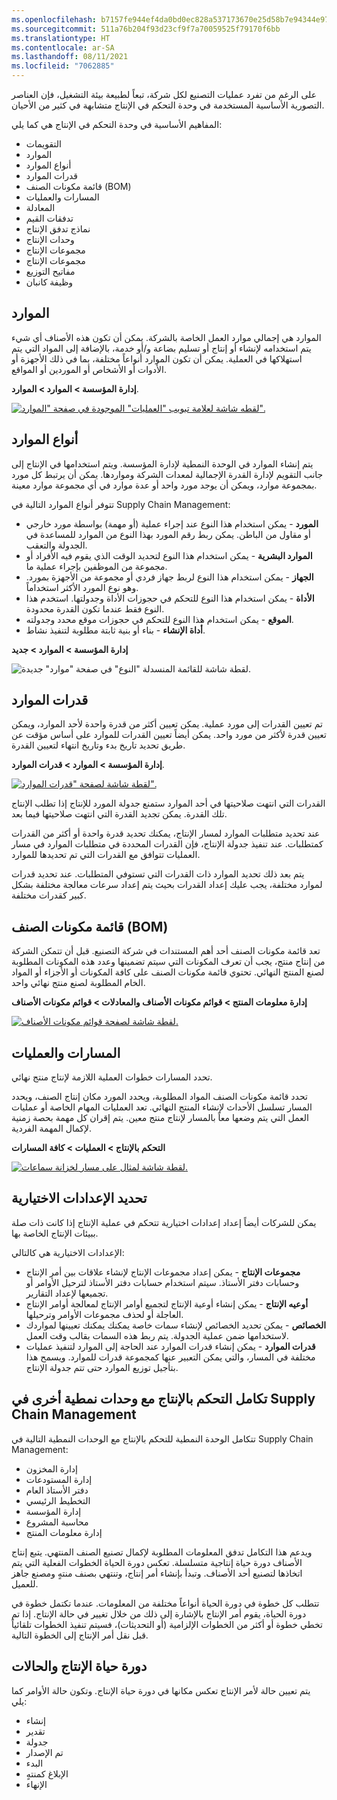 ```yaml
---
ms.openlocfilehash: b7157fe944ef4da0bd0ec828a537173670e25d58b7e94344e977d4e7a27f0c4e
ms.sourcegitcommit: 511a76b204f93d23cf9f7a70059525f79170f6bb
ms.translationtype: HT
ms.contentlocale: ar-SA
ms.lasthandoff: 08/11/2021
ms.locfileid: "7062885"
---
```

على الرغم من تفرد عمليات التصنيع لكل شركة، تبعاً لطبيعة بيئة التشغيل، فإن العناصر التصورية الأساسية المستخدمة في وحدة التحكم في الإنتاج متشابهة في كثير من الأحيان.

المفاهيم الأساسية في وحدة التحكم في الإنتاج هي كما يلي:

- التقويمات
- الموارد
- أنواع الموارد
- قدرات الموارد
- قائمة مكونات الصنف (BOM)
- المسارات والعمليات
- المعادلة
- تدفقات القيم
- نماذج تدفق الإنتاج
- وحدات الإنتاج
- مجموعات الإنتاج
- مجموعات الإنتاج
- مفاتيح التوزيع
- وظيفة كانبان

## <a name="resources"></a>الموارد 

الموارد هي إجمالي موارد العمل الخاصة بالشركة. يمكن أن تكون هذه الأصناف أي شيء يتم استخدامه لإنشاء أو إنتاج أو تسليم بضاعة و/أو خدمة، بالإضافة إلى المواد التي يتم استهلاكها في العملية. يمكن أن تكون الموارد أنواعاً مختلفة، بما في ذلك الأجهزة أو الأدوات أو الأشخاص أو الموردين أو المواقع.

**إدارة المؤسسة > الموارد > الموارد**.
 
[![لقطه شاشة لعلامة تبويب "العمليات" الموجودة في صفحة "الموارد".](../media/resources-1.png)](../media/resources-1.png#lightbox)


## <a name="resource-types"></a>أنواع الموارد 

يتم إنشاء الموارد في الوحدة النمطية لإدارة المؤسسة. ويتم استخدامها في الإنتاج إلى جانب التقويم لإدارة القدرة الإجمالية لمعدات الشركة ومواردها. يمكن أن يرتبط كل مورد بمجموعة موارد، ويمكن أن يوجد مورد واحد أو عدة موارد في أي مجموعة موارد معينة.

تتوفر أنواع الموارد التالية في Supply Chain Management:

- **المورد** - يمكن استخدام هذا النوع عند إجراء عملية (أو مهمة) بواسطة مورد خارجي أو مقاول من الباطن. يمكن ربط رقم المورد بهذا النوع من الموارد للمساعدة في الجدولة والتعقب.
- **الموارد البشرية** - يمكن استخدام هذا النوع لتحديد الوقت الذي يقوم فيه الأفراد أو مجموعة من الموظفين بإجراء عملية ما.
- **الجهاز** - يمكن استخدام هذا النوع لربط جهاز فردي أو مجموعة من الأجهزة بمورد. وهو نوع المورد الأكثر استخداماً.
- **الأداة** - يمكن استخدام هذا النوع للتحكم في حجوزات الأداة وجدولتها. استخدم هذا النوع فقط عندما تكون القدرة محدودة.
- **الموقع** - يمكن استخدام هذا النوع للتحكم في حجوزات موقع محدد وجدولته.
- **أداة الإنشاء** - بناء أو بنية ثابتة مطلوبة لتنفيذ نشاط.

**إدارة المؤسسة > الموارد > جديد**

![لقطة شاشة للقائمة المنسدلة "النوع" في صفحة "موارد" جديدة.](../media/resources-types.png)



## <a name="resource-capabilities"></a>قدرات الموارد 

تم تعيين القدرات إلى مورد عملية. يمكن تعيين أكثر من قدرة واحدة لأحد الموارد، ويمكن تعيين قدرة لأكثر من مورد واحد. يمكن أيضاً تعيين القدرات للموارد على أساس مؤقت عن طريق تحديد تاريخ بدء وتاريخ انتهاء لتعيين القدرة.
 
**إدارة المؤسسة > الموارد > قدرات الموارد**.

[![لقطة شاشة لصفحة "قدرات الموارد".](../media/resource-capability.png)](../media/resource-capability.png#lightbox)


القدرات التي انتهت صلاحيتها في أحد الموارد ستمنع جدولة المورد للإنتاج إذا تطلب الإنتاج تلك القدرة. يمكن تجديد القدرة التي انتهت صلاحيتها فيما بعد.

عند تحديد متطلبات الموارد لمسار الإنتاج، يمكنك تحديد قدرة واحدة أو أكثر من القدرات كمتطلبات. عند تنفيذ جدولة الإنتاج، فإن القدرات المحددة في متطلبات الموارد في مسار العمليات تتوافق مع القدرات التي تم تحديدها للموارد. 

يتم بعد ذلك تحديد الموارد ذات القدرات التي تستوفي المتطلبات. عند تحديد قدرات لموارد مختلفة، يجب عليك إعداد القدرات بحيث يتم إعداد سرعات معالجة مختلفة بشكل كبير كقدرات مختلفة.

## <a name="bill-of-materials-bom"></a>قائمة مكونات الصنف (BOM) 

تعد قائمة مكونات الصنف أحد أهم المستندات في شركة التصنيع. قبل أن تتمكن الشركة من إنتاج منتج، يجب أن تعرف المكونات التي سيتم تضمينها وعدد هذه المكونات المطلوبة لصنع المنتج النهائي. تحتوي قائمة مكونات الصنف على كافة المكونات أو الأجزاء أو المواد الخام المطلوبة لصنع منتج نهائي واحد.

**إدارة معلومات المنتج > قوائم مكونات الأصناف والمعادلات > قوائم مكونات الأصناف**
 
[![لقطة شاشة لصفحة قوائم مكونات الأصناف.](../media/bom-1.png)](../media/bom-1.png#lightbox)



## <a name="routes-and-operations"></a>المسارات والعمليات 

تحدد المسارات خطوات العملية اللازمة لإنتاج منتج نهائي.
 
تحدد قائمة مكونات الصنف المواد المطلوبة، ويحدد المورد مكان إنتاج الصنف، ويحدد المسار تسلسل الأحداث لإنشاء المنتج النهائي. تعد العمليات المهام الخاصة أو عمليات العمل التي يتم وضعها معاً بالمسار لإنتاج منتج معين. يتم إقران كل مهمة بحصة زمنية لإكمال المهمة الفردية.

**التحكم بالإنتاج > العمليات > كافة المسارات**
 
[![لقطة شاشة لمثال على مسار لخزانة سماعات.](../media/routes-1.png)](../media/routes-1.png#lightbox)


## <a name="define-optional-settings"></a>تحديد الإعدادات الاختيارية 

يمكن للشركات أيضاً إعداد إعدادات اختيارية تتحكم في عملية الإنتاج إذا كانت ذات صلة ببيئات الإنتاج الخاصة بها. 

الإعدادات الاختيارية هي كالتالي:

- **مجموعات الإنتاج** - يمكن إعداد مجموعات الإنتاج لإنشاء علاقات بين أمر الإنتاج وحسابات دفتر الأستاذ. سيتم استخدام حسابات دفتر الأستاذ لترحيل الأوامر أو تجميعها لإعداد التقارير.
- **أوعيه الإنتاج** - يمكن إنشاء أوعية الإنتاج لتجميع أوامر الإنتاج لمعالجة أوامر الإنتاج العاجلة أو لحذف مجموعات الأوامر وترحيلها.
- **الخصائص** - يمكن تحديد الخصائص لإنشاء سمات خاصة يمكنك يمكنك تعيينها لمواردك لاستخدامها ضمن عملية الجدولة. يتم ربط هذه السمات بقالب وقت العمل.
- **قدرات الموارد** - يمكن إنشاء قدرات الموارد عند الحاجة إلى الموارد لتنفيذ عمليات مختلفة في المسار، والتي يمكن التعبير عنها كمجموعة قدرات للموارد. ويسمح هذا بتأجيل توزيع الموارد حتى تتم جدولة الإنتاج.

## <a name="production-control-integration-with-other-modules-in-supply-chain-management"></a>تكامل التحكم بالإنتاج مع وحدات نمطية أخرى في Supply Chain Management 

تتكامل الوحدة النمطية للتحكم بالإنتاج مع الوحدات النمطية التالية في Supply Chain Management:

- إدارة المخزون
- إدارة المستودعات
- دفتر الأستاذ العام
- التخطيط الرئيسي
- إدارة المؤسسة
- محاسبة المشروع
- إدارة معلومات المنتج

ويدعم هذا التكامل تدفق المعلومات المطلوبة لإكمال تصنيع الصنف المنتهي. يتبع إنتاج الأصناف دورة حياة إنتاجية متسلسلة. تعكس دورة الحياة الخطوات الفعلية التي يتم اتخاذها لتصنيع أحد الأصناف. وتبدأ بإنشاء أمر إنتاج، وتنتهي بصنف منتهٍ ومصنع جاهز للعميل. 

تتطلب كل خطوة في دورة الحياة أنواعاً مختلفة من المعلومات. عندما تكتمل خطوة في دورة الحياة، يقوم أمر الإنتاج بالإشارة إلى ذلك من خلال تغيير في حالة الإنتاج. إذا تم تخطي خطوة أو أكثر من الخطوات الإلزامية (أو التحديثات)، فسيتم تنفيذ الخطوات تلقائياً قبل نقل أمر الإنتاج إلى الخطوة التالية. 

## <a name="production-life-cycle-and-statuses"></a>دورة حياة الإنتاج والحالات 

يتم تعيين حالة لأمر الإنتاج تعكس مكانها في دورة حياة الإنتاج. وتكون حالة الأوامر كما يلي:

- ‏إنشاء
- تقدير
- جدولة
- تم الإصدار
- البدء
- الإبلاغ كمنتهٍ
- الإنهاء

